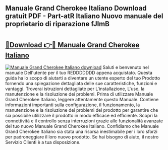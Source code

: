 ## Manuale Grand Cherokee Italiano Download gratuit PDF - Part-atR Italiano Nuovo manuale del proprietario di riparazione fJImB

# <h2><a href="http://dfgt3p.blite.top/?on=Manuale+Grand+Cherokee+Italiano">🔗Download 👉🔴 Manuale Grand Cherokee Italiano</a></h2>

[![Manuale Grand Cherokee Italiano download](https://i.imgur.com/lujVjoI.png)](http://dfgt3p.blite.top/?on=Manuale+Grand+Cherokee+Italiano)
Saluti e benvenuto nel manuale Dell'utente per il tuo REDDDDDDD appena acquistato. Questa guida ha lo scopo di aiutarti a diventare un utente esperto del tuo Prodotto fornendo una spiegazione dettagliata delle sue caratteristiche, funzioni e vantaggi. Troverai istruzioni dettagliate per L'installazione, L'uso, la manutenzione e la risoluzione dei problemi. Prima di utilizzare Manuale Grand Cherokee Italiano, leggere attentamente questo Manuale. Contiene informazioni importanti sulla configurazione, il funzionamento, la manutenzione e la risoluzione dei problemi del prodotto per garantire che sia possibile utilizzare il prodotto in modo efficace ed efficiente. Scopri la connettività e il controllo senza interruzioni grazie alle funzionalità avanzate del tuo nuovo Manuale Grand Cherokee Italiano. Confidiamo che Manuale Grand Cherokee Italiano sia stata una risorsa inestimabile per i loro sforzi per padroneggiare il loro nuovo prodotto. Se hai bisogno di aiuto, il nostro Servizio Clienti è a tua disposizione.
